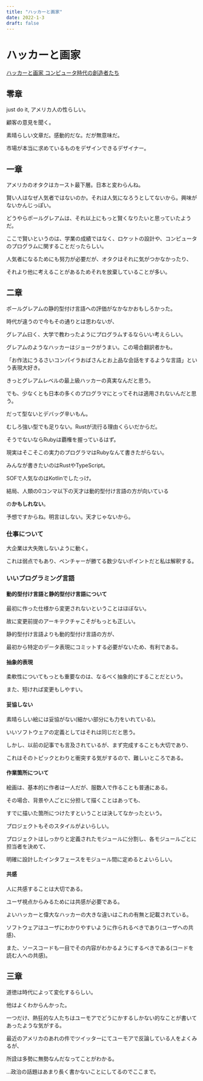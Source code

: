 ```yaml
---
title: "ハッカーと画家"
date: 2022-1-3
draft: false
---
```

# ハッカーと画家



[ハッカーと画家 コンピュータ時代の創造者たち](https://www.amazon.co.jp/%E3%83%8F%E3%83%83%E3%82%AB%E3%83%BC%E3%81%A8%E7%94%BB%E5%AE%B6-%E3%82%B3%E3%83%B3%E3%83%94%E3%83%A5%E3%83%BC%E3%82%BF%E6%99%82%E4%BB%A3%E3%81%AE%E5%89%B5%E9%80%A0%E8%80%85%E3%81%9F%E3%81%A1-%E3%83%9D%E3%83%BC%E3%83%AB-%E3%82%B0%E3%83%AC%E3%82%A2%E3%83%A0/dp/4274065979)



## 零章



just do it, アメリカ人の性らしい。



顧客の意見を聞く。



素晴らしい文章だ。感動的だな。だが無意味だ。



市場が本当に求めているものをデザインできるデザイナー。



## 一章



アメリカのオタクはカースト最下層。日本と変わらんね。



賢い人はなぜ人気者ではないのか。それは人気になろうとしてないから。興味がないかんじっぽい。



どうやらポールグレアムは、それ以上にもっと賢くなりたいと思っていたようだ。



ここで賢いというのは、学業の成績ではなく、ロケットの設計や、コンピュータのプログラムに関することだったらしい。



人気者になるためにも努力が必要だが、オタクはそれに気がつかなかったり、



それより他に考えることがあるためそれを放棄していることが多い。



## 二章



ポールグレアムの静的型付け言語への評価がなかなかおもしろかった。



時代が違うので今もその通りとは思わないが、



グレアム曰く、大学で教わったようにプログラムするならいい考えらしい。



グレアムのようなハッカーはジョークがうまい。この場合翻訳者かも。



「お作法にうるさいコンパイラおばさんとお上品な会話をするような言語」という表現大好き。



きっとグレアムレベルの最上級ハッカーの真実なんだと思う。



でも、少なくとも日本の多くのプログラマにとってそれは適用されないんだと思う。



だって型ないとデバッグ辛いもん。



むしろ強い型でも足りない。Rustが流行る理由くらいだからだ。



そうでないならRubyは覇権を握っているはず。



現実はそこそこの実力のプログラマはRubyなんて書きたがらない。



みんなが書きたいのはRustやTypeScript。



SOFで人気なのはKotlinでしたっけ。



結局、人類の0コンマ以下の天才は動的型付け言語の方が向いている



の**かもしれない**。



予想ですからね。明言はしない。天才じゃないから。



### 仕事について



大企業は大失敗しないように動く。



これは弱点でもあり、ベンチャーが勝てる数少ないポイントだと私は解釈する。



### いいプログラミング言語



#### 動的型付け言語と静的型付け言語について



最初に作った仕様から変更されないということはほぼない。



故に変更前提のアーキテクチャこそがもっとも正しい。



静的型付け言語よりも動的型付け言語の方が、



最初から特定のデータ表現にコミットする必要がないため、有利である。



#### 抽象的表現



柔軟性についてもっとも重要なのは、なるべく抽象的にすることだという。



また、短ければ変更もしやすい。



#### 妥協しない



素晴らしい絵には妥協がない(細かい部分にも力をいれている)。



いいソフトウェアの定義としてはそれは同じだと思う。



しかし、以前の記事でも言及されているが、まず完成することも大切であり、



これはそのトピックとわりと衝突する気がするので、難しいところである。



#### 作業箇所について



絵画は、基本的に作者は一人だが、服数人で作ることも普通にある。



その場合、背景や人ごとに分担して描くことはあっても、



すでに描いた箇所につけたすということは決してなかったという。



プロジェクトもそのスタイルがよいらしい。



プロジェクトはしっかりと定義されたモジュールに分割し、各モジュールごとに担当者を決めて、



明確に設計したインタフェースをモジュール間に定めるとよいらしい。



#### 共感



人に共感することは大切である。



ユーザ視点からみるためには共感が必要である。



よいハッカーと偉大なハッカーの大きな違いはこれの有無と記載されている。



ソフトウェアはユーザにわかりやすいように作られるべきであり(ユーザへの共感)、



また、ソースコードも一目でその内容がわかるようにするべきである(コードを読む人への共感)。



## 三章



道徳は時代によって変化するらしい。



他はよくわからんかった。



一つだけ、熱狂的な人たちはユーモアでどうにかするしかない的なことが書いてあったような気がする。



最近のアメリカのあれの件でツイッターにてユーモアで反論している人をよくみるが、



所詮は多勢に無勢なんだなってことがわかる。



...政治の話題はあまり長く書かないことにしてるのでここまで。
